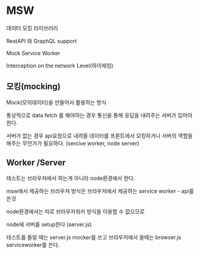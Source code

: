 # MSW

데이터 모킹 라이브러리

RestAPI 와 GraphQL support

Mock Service Worker

Interception on the network Level(하이제킹)

## 모킹(mocking)

Mock(모의데이터)을 만들어서 활용하는 방식

통상적으로 data fetch 를 해야하는 경우 통신을 통해 응답을 내려주는 서버가 있어야 한다.

서버가 없는 경우 api요청으로 내려올 데이터를 프론트에서 모킹하거나 서버의 역할을 해주는 무언가가 필요하다.
(sercive worker, node server)

## Worker /Server

테스트는 브라우저에서 하는게 아니라 node환경에서 한다.

msw에서 제공하는 브라우저 방식은 브라우저에서 제공하는 service worker - api를 쓴것

node환경에서는 따로 브라우저워커 방식을 이용할 수 없으므로

node에 서버를 setup한다 (server.js)

테스트를 돌릴 때는 server.js mocker를 쓰고 브라우저에서 쓸때는 browser.js serviceworker를 쓴다.
